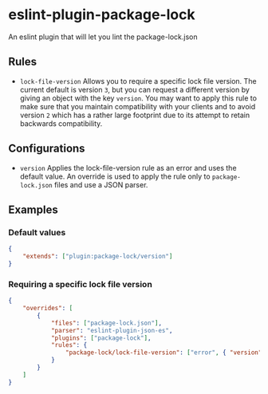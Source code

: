 # eslint-plugin-package-lock

An eslint plugin that will let you lint the package-lock.json

## Rules

-   `lock-file-version` Allows you to require a specific lock file version. The current default is version `3`, but you can request a different version by giving an object with the key `version`. You may want to apply this rule to make sure that you maintain compatibility with your clients and to avoid version `2` which has a rather large footprint due to its attempt to retain backwards compatibility.

## Configurations

-   `version` Applies the lock-file-version rule as an error and uses the default value. An override is used to apply the rule only to `package-lock.json` files and use a JSON parser.

## Examples

### Default values

```json
{
    "extends": ["plugin:package-lock/version"]
}
```

### Requiring a specific lock file version

```json
{
    "overrides": [
        {
            "files": ["package-lock.json"],
            "parser": "eslint-plugin-json-es",
            "plugins": ["package-lock"],
            "rules": {
                "package-lock/lock-file-version": ["error", { "version": 2 }]
            }
        }
    ]
}
```
